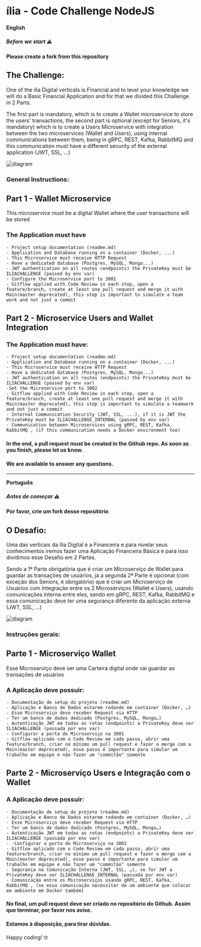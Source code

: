 # ília - Code Challenge NodeJS

**English**

##### Before we start ⚠️

**Please create a fork from this repository**

## The Challenge:

One of the ília Digital verticals is Financial and to level your knowledge we will do a Basic Financial Application and for that we divided this Challenge in 2 Parts.

The first part is mandatory, which is to create a Wallet microservice to store the users' transactions, the second part is optional (except for Seniors, it's mandatory) which is to create a Users Microservice with integration between the two microservices (Wallet and Users), using internal communications between them, being in gRPC, REST, Kafka, RabbitMQ and this communication must have a different security of the external application (JWT, SSL, ...)

![diagram](diagram.png)

### General Instructions:

## Part 1 - Wallet Microservice

This microservice must be a digital Wallet where the user transactions will be stored

### The Application must have

    - Project setup documentation (readme.md)
    - Application and Database running on a container (Docker, ...)
    - This Microservice must receive HTTP Request
    - Have a dedicated database (Postgres, MySQL, Mongo...)
    - JWT authentication on all routes (endpoints) the PrivateKey must be ILIACHALLENGE (passed by env var)
    - Configure the Microservice port to 3001
    - Gitflow applied with Code Review in each step, open a feature/branch, create at least one pull request and merge it with Main(master deprecated), this step is important to simulate a team work and not just a commit

## Part 2 - Microservice Users and Wallet Integration

### The Application must have:

    - Project setup documentation (readme.md)
    - Application and Database running on a container (Docker, ...)
    - This Microservice must receive HTTP Request
    - Have a dedicated database (Postgres, MySQL, Mongo...)
    - JWT authentication on all routes (endpoints) the PrivateKey must be ILIACHALLENGE (passed by env var)
    -Set the Microservice port to 3002
    - Gitflow applied with Code Review in each step, open a feature/branch, create at least one pull request and merge it with Main(master deprecated), this step is important to simulate a teamwork and not just a commit
    - Internal Communication Security (JWT, SSL, ...), if it is JWT the PrivateKey must be ILIACHALLENGE_INTERNAL (passed by env var)
    - Communication between Microservices using gRPC, REST, Kafka, RabbitMQ , (if this communication needs a Docker environment too)

#### In the end, a pull request must be created in the Github repo. As soon as you finish, please let us know.

#### We are available to answer any questions.

---

**Português**

##### Antes de começar ⚠️

**Por favor, crie um fork desse repositório**

## O Desafio:

Uma das verticais da ília Digital é a Financeira e para nivelar seus conhecimentos iremos fazer uma Aplicação Financeira Básica e para isso dividimos esse Desafio em 2 Partes.

Sendo a 1ª Parte obrigatória que é criar um Microserviço de Wallet para guardar as transações de usuários, já a segunda 2ª Parte é opcional (com exceção dos Seniors, é obrigatório) que é criar um Microserviço de Usuários com Integração entre os 2 Microserviços (Wallet e Users), usando comunicações interna entre eles, sendo em gRPC, REST, Kafka, RabbitMQ e essa comunicação deve ter uma segurança diferente da aplicação externa (JWT, SSL, …)

![diagram](diagram.png)

### Instruções gerais:

## Parte 1 - Microserviço Wallet

Esse Microserviço deve ser uma Carteira digital onde vai guardar as transações de usuários

### A Aplicação deve possuir:

    - Documentação de setup do projeto (readme.md)
    - Aplicação e Banco de Dados estarem rodando em container (Docker, …)
    - Esse Microserviço deve receber Request via HTTP
    - Ter um banco de dados dedicado (Postgres, MySQL, Mongo…)
    - Autenticação JWT em todas as rotas (endpoints) a PrivateKey deve ser ILIACHALLENGE (passada por env var)
    - Configurar a porta do Microserviço na 3001
    - Gitflow aplicado com o Code Review em cada passo, abrir uma feature/branch, criar no mínimo um pull request e fazer o merge com a Main(master deprecated), esse passo é importante para simular um trabalho em equipe e não fazer um "commitão" somente

## Parte 2 - Microserviço Users e Integração com o Wallet

### A Aplicação deve possuir:

    - Documentação de setup do projeto (readme.md)
    - Aplicação e Banco de Dados estarem rodando em container (Docker, …)
    - Esse Microserviço deve receber Request via HTTP
    - Ter um banco de dados dedicado (Postgres, MySQL, Mongo…)
    - Autenticação JWT em todas as rotas (endpoints) a PrivateKey deve ser ILIACHALLENGE (passada por env var)
    - -Configurar a porta do Microserviço na 3002
    - Gitflow aplicado com o Code Review em cada passo, abrir uma feature/branch, criar no mínimo um pull request e fazer o merge com a Main(master deprecated), esse passo é importante para simular um trabalho em equipe e não fazer um "commitão" somente
    - Segurança na Comunicação Interna (JWT, SSL, …), se for JWT a PrivateKey deve ser ILIACHALLENGE_INTERNAL (passada por env var)
    - Comunicação entre os Microserviços usando gRPC, REST, Kafka, RabbitMQ , (se essa comunicação necessitar de um ambiente que colocar em ambiente em Docker também)

#### No final, um pull request deve ser criado no repositório do Github. Assim que terminar, por favor nos avise.

#### Estamos à disposição, para tirar dúvidas.

Happy coding! 🤓
